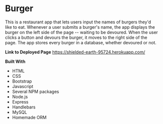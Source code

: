 # Burger

This is a restaurant app that lets users input the names of burgers they'd like to eat. Whenever a user submits a burger's name, the app displays the burger on the left side of the page -- waiting to be devoured. When the user clicks a button and devours the burger, it moves to the right side of the page. The app stores every burger in a database, whether devoured or not.

**Link to Deployed Page**
https://shielded-earth-95724.herokuapp.com/

**Built With**
- HTML
- CSS
- Bootstrap
- Javascript
- Several NPM packages
- Node.js
- Express
- Handlebars
- MySQL
- Homemade ORM
